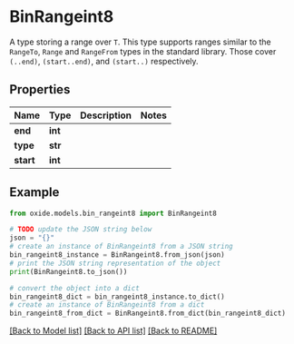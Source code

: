 # BinRangeint8

A type storing a range over `T`.  This type supports ranges similar to the `RangeTo`, `Range` and `RangeFrom` types in the standard library. Those cover `(..end)`, `(start..end)`, and `(start..)` respectively.

## Properties

Name | Type | Description | Notes
------------ | ------------- | ------------- | -------------
**end** | **int** |  | 
**type** | **str** |  | 
**start** | **int** |  | 

## Example

```python
from oxide.models.bin_rangeint8 import BinRangeint8

# TODO update the JSON string below
json = "{}"
# create an instance of BinRangeint8 from a JSON string
bin_rangeint8_instance = BinRangeint8.from_json(json)
# print the JSON string representation of the object
print(BinRangeint8.to_json())

# convert the object into a dict
bin_rangeint8_dict = bin_rangeint8_instance.to_dict()
# create an instance of BinRangeint8 from a dict
bin_rangeint8_from_dict = BinRangeint8.from_dict(bin_rangeint8_dict)
```
[[Back to Model list]](../README.md#documentation-for-models) [[Back to API list]](../README.md#documentation-for-api-endpoints) [[Back to README]](../README.md)


